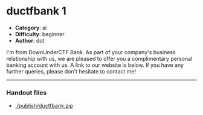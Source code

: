 ductfbank 1
======================

- **Category**: ai
- **Difficulty**: beginner
- **Author**: dot

I'm from DownUnderCTF Bank. As part of your company's business relationship with us, we are
pleased to offer you a complimentary personal banking account with us. A link to our website is
below. If you have any further queries, please don't hesitate to contact me! 

---

### Handout files

- [./publish/ductfbank.zip](./publish/ductfbank.zip)
